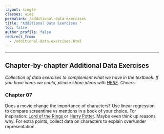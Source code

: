 ```yaml
---
layout: single
classes: wide
permalink: /additional-data-exercises
title: "Additional Data Exercises "
toc: false
author_profile: false
redirect_from:
  - /additional-data-exercises.html
---
```

___



## Chapter-by-chapter Additional Data Exercises

*Collection of data exercises to complement what we have in the textbook. If you have ideas we could, please share ideas with [HERE](/contact-us/). Cheers.* 




### Chapter 07

Does a movie change the importance of characters? Use linear regression to compare screentime vs mentions in a book of your choice. For inspiration: [Lord of the Rings ](https://www.reddit.com/r/lotr/comments/1f8ydnz/lord_of_the_rings_characters_screen_time_vs/) or [Harry Potter](https://www.reddit.com/r/dataisbeautiful/comments/kgwl1h/harry_potter_characters_screen_time_vs_mentions/). Maybe even think up reasons why. For extra points, collect data on characters to explain over/under representation. 